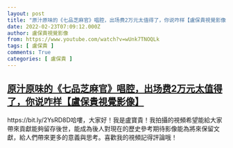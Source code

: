 ```yaml
---
layout: post
title: "原汁原味的《七品芝麻官》唱腔，出场费2万元太值得了，你说咋样【盧保貴視覺影像】"
date: 2022-02-23T07:09:12.000Z
author: 盧保貴視覺影像
from: https://www.youtube.com/watch?v=wUnk7TNOQLk
tags: [ 盧保貴 ]
comments: True
categories: [ 盧保貴 ]
---
```

<!--1645600152000-->
[原汁原味的《七品芝麻官》唱腔，出场费2万元太值得了，你说咋样【盧保貴視覺影像】](https://www.youtube.com/watch?v=wUnk7TNOQLk)
------

<div>
https://bit.ly/2YsRD8D哈嘍，大家好！我是盧寶貴！我拍攝的視頻希望能給大家帶來貢獻能夠留存後世，能成為後人對現在的歷史參考期待影像能為將來保留文獻，給人們帶來更多的意義與思考。喜歡我的視頻記得評論哦！
</div>
